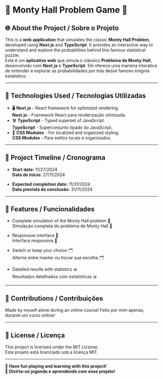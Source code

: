 # 🎲 Monty Hall Problem Game 🎉

## 🌐 About the Project / Sobre o Projeto

This is a **web application** that simulates the classic **Monty Hall Problem**, developed using **Next.js** and **TypeScript**. It provides an interactive way to understand and explore the probabilities behind this famous statistical puzzle.  
Este é um **aplicativo web** que simula o clássico **Problema de Monty Hall**, desenvolvido com **Next.js** e **TypeScript**. Ele oferece uma maneira interativa de entender e explorar as probabilidades por trás desse famoso enigma estatístico.

---

## 🚀 Technologies Used / Tecnologias Utilizadas

- 🖥️ **Next.js** - React framework for optimized rendering.  
  **Next.js** - Framework React para renderização otimizada.
- 🛠️ **TypeScript** - Typed superset of JavaScript.  
  **TypeScript** - Superconjunto tipado do JavaScript.
- 🎨 **CSS Modules** - For localized and organized styling.  
  **CSS Modules** - Para estilos locais e organizados.

---

## 📅 Project Timeline / Cronograma

- **Start date:** 11/27/2024  
  **Data de início:** 27/11/2024

- **Expected completion date:** 11/31/2024  
  **Data prevista de conclusão:** 31/11/2024

---

## 🌟 Features / Funcionalidades

- Complete simulation of the Monty Hall problem 🧮  
  Simulação completa do problema de Monty Hall 🧮

- Responsive interface 📱  
  Interface responsiva 📱

- Switch or keep your choice 🗂️  
  Alterne entre manter ou trocar sua escolha 🗂️

- Detailed results with statistics 📊  
  Resultados detalhados com estatísticas 📊

---

## 🤝 Contributions / Contribuições

Made by myself alone during an online course!
Feito por mim apenas, durante um curso online!

---

## 📜 License / Licença

This project is licensed under the MIT License.  
Este projeto está licenciado sob a licença MIT.

---

🎉 **Have fun playing and learning with this project!**  
🎉 **Divirta-se jogando e aprendendo com esse projeto!**
